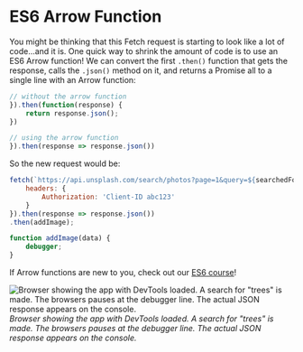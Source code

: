 # ES6 Arrow Function

You might be thinking that this Fetch request is starting to look like a lot of code...and it is. One quick way to shrink the amount of code is to use an ES6 Arrow function! We can convert the first `.then()` function that gets the response, calls the `.json()` method on it, and returns a Promise all to a single line with an Arrow function:

```js
// without the arrow function
}).then(function(response) {
    return response.json();
})

// using the arrow function
}).then(response => response.json())
```

So the new request would be:

```js
fetch(`https://api.unsplash.com/search/photos?page=1&query=${searchedForText}`, {
    headers: {
        Authorization: 'Client-ID abc123'
    }
}).then(response => response.json())
.then(addImage);

function addImage(data) {
    debugger;
}
```

If Arrow functions are new to you, check out our [ES6 course](https://classroom.udacity.com/courses/ud356)!

![Browser showing the app with DevTools loaded. A search for "trees" is made. The browsers pauses at the debugger line. The actual JSON response appears on the console.](../img/ud109-l3-request-json-response.gif)
*Browser showing the app with DevTools loaded. A search for "trees" is made. The browsers pauses at the debugger line. The actual JSON response appears on the console.*
